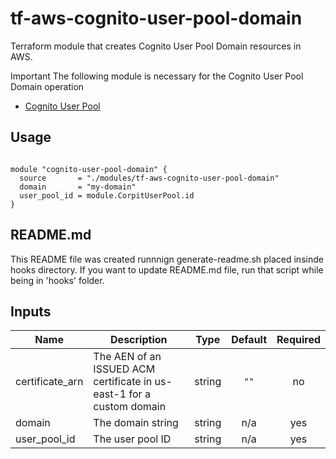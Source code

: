
# tf-aws-cognito-user-pool-domain

Terraform module that creates Cognito User Pool Domain resources in AWS.

Important
  The following module is necessary for the Cognito User Pool Domain operation

* [Cognito User Pool](https://registry.terraform.io/modules/corpit-consulting-public/cognito-user-pool/aws/0.1.0)
## Usage

```hcl

module "cognito-user-pool-domain" {
  source       = "./modules/tf-aws-cognito-user-pool-domain"
  domain       = "my-domain"
  user_pool_id = module.CorpitUserPool.id
}

```

## README.md
This README file was created runnnign generate-readme.sh placed insinde hooks directory.
If you want to update README.md file, run that script while being in 'hooks' folder.
## Inputs

| Name | Description | Type | Default | Required |
|------|-------------|:----:|:-----:|:-----:|
| certificate\_arn | The AEN of an ISSUED ACM certificate in us-east-1 for a custom domain | string | `""` | no |
| domain | The domain string | string | n/a | yes |
| user\_pool\_id | The user pool ID | string | n/a | yes |

